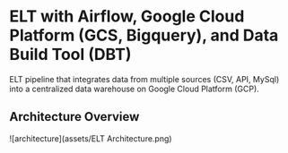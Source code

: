 # ELT with Airflow, Google Cloud Platform (GCS, Bigquery), and Data Build Tool (DBT)

ELT pipeline that integrates data from multiple sources (CSV, API, MySql) into a centralized data warehouse on Google Cloud Platform (GCP).

## **Architecture Overview**
![architecture](assets/ELT Architecture.png)